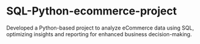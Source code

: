 # SQL-Python-ecommerce-project
Developed a Python-based project to analyze eCommerce data using SQL, optimizing insights and reporting for enhanced business decision-making.
